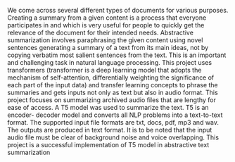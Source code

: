We come across several different types of documents for various purposes.
Creating a summary from a given content is a process that everyone participates
in and which is very useful for people to quickly get the relevance of the
document for their intended needs. Abstractive summarization involves
paraphrasing the given content using novel sentences generating a summary of a
text from its main ideas, not by copying verbatim most salient sentences from
the text. This is an important and challenging task in natural language
processing. This project uses transformers (transformer is a deep learning model
that adopts the mechanism of self-attention, differentially weighting the
significance of each part of the input data) and transfer learning concepts to
phrase the summaries and gets inputs not only as text but also in audio format.
This project focuses on summarizing archived audio files that are lengthy for
ease of access. A T5 model was used to summarize the text. T5 is an encoder-
decoder model and converts all NLP problems into a text-to-text format. The
supported input file formats are txt, docs, pdf, mp3 and wav. The outputs are
produced in text format. It is to be noted that the input audio file must be clear
of background noise and voice overlapping. This project is a successful
implementation of T5 model in abstractive text summarization
